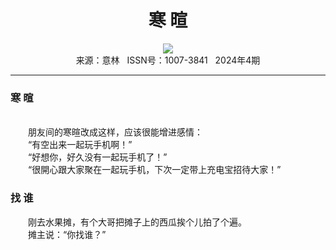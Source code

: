 # <center>寒 暄</center> 

<div align=center><img src="http://fslib.vip.qikan.cn/img.ashx?key=%d7%f7%d5%df%a3%ba"></div> 

<center>来源：意林   ISSN号：1007-3841   2024年4期</center> 


* * *


### 寒 暄

  
<br>　　朋友间的寒暄改成这样，应该很能增进感情：  
　　“有空出来一起玩手机啊！”  
　　“好想你，好久没有一起玩手机了！”  
　　“很開心跟大家聚在一起玩手机，下次一定带上充电宝招待大家！”

### 找 谁

  
　　刚去水果摊，有个大哥把摊子上的西瓜挨个儿拍了个遍。  
　　摊主说：“你找谁？”